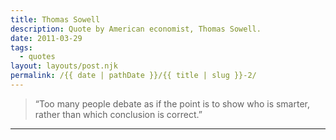 ```yaml
---
title: Thomas Sowell
description: Quote by American economist, Thomas Sowell.
date: 2011-03-29
tags: 
  - quotes
layout: layouts/post.njk
permalink: /{{ date | pathDate }}/{{ title | slug }}-2/
---
```


> “Too many people debate as if the point is to show who is smarter, rather than which conclusion is correct.”

---
